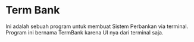 # Term Bank

Ini adalah sebuah program untuk membuat Sistem Perbankan via terminal. Program ini bernama TermBank karena UI nya dari terminal saja.

